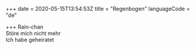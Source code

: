 +++
date = 2020-05-15T13:54:53Z
title = "Regenbogen"
languageCode = "de"

+++ 
Rain-chan   
Störe mich nicht mehr   
Ich habe geheiratet